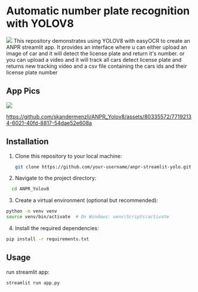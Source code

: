 # Automatic number plate recognition with YOLOV8
<img src="https://github.com/skandermenzli/ANPR_Yolov8/blob/main/assets/plates.jpg">
This repository demonstrates using YOLOV8 with easyOCR to create an ANPR streamlit app. It provides an interface where u can either upload an image of car and it will detect the license plate and return it's number.
or you can upload a video and it will track all cars detect license plate and returns new tracking video and a csv file containing the cars ids and their license plate number

## App Pics

<img src="https://github.com/skandermenzli/ANPR_Yolov8/blob/main/assets/img_screen.PNG">



https://github.com/skandermenzli/ANPR_Yolov8/assets/80335572/77192134-6021-40fd-8817-54dae52e608a




## Installation

1. Clone this repository to your local machine:
   ```bash
   git clone https://github.com/your-username/anpr-streamlit-yolo.git
   ```
2. Navigate to the project directory:
```bash
  cd ANPR_Yolov8
   ```
3. Create a virtual environment (optional but recommended):
```bash
python -m venv venv
source venv/bin/activate  # On Windows: venv\Scripts\activate
```
4. Install the required dependencies:
```bash
pip install -r requirements.txt
```
## Usage

run streamlit app:
```bash
streamlit run app.py
```
